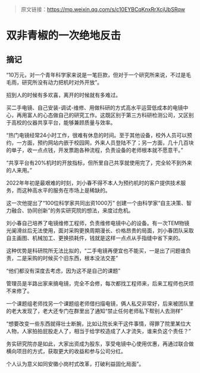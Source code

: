 > 原文链接：https://mp.weixin.qq.com/s/c10EYBCqKnxRrXcjUbSRqw

# 双非青椒的一次绝地反击

## 摘记

“10万元，对一个青年科学家来说是一笔巨款，但对于一个研究所来说，不过是毛毛雨，研究所没有动力把机时对外开放”。

招到人的时候有多欢喜，离开的时候就有多难过。

买二手电镜、自己安装-调试-维修、用做科研的方式高水平运营低成本的电镜中心，再用富人的心态做自己的研究工作。这既区别于第三方科研检测公司，又区别于高校的仪器共享平台，能够兼顾质量与效率。 

“热门电镜经常24小时工作，很难有休息的时间。至于其他设备，校外人员可以预约，一方面，预约网站内嵌于校园网，外来人员登陆不了；另一方面，几十几百块的单子，收一点点钱，开发票跑各种流程，负责设备的老师根本就不愿意干。”

“共享平台有20%机时的开放指标，但所里自己共享就使用完了，完全轮不到外来的人来用。”

2022年年初是最艰难的时刻，刘小春不得不本人为预约机时的客户提供技术服务，而这种高水平的服务在市场上是稀缺的。

这一次他提出了“100位科学家共同出资1000万” 创建一个由科学家“自主决策、智力融合、协同创新”的务实研究院的想法，来度过危机。

刘小春自己培养了电镜维修工程师，负责维修电镜中心的设备。有一次TEM物镜光阑滑丝后无法使用，面对采购更换周期漫长、价格昂贵的局面，刘小春团队采取自主画图、机械加工、更换损耗件，钱就是这样一点点从手指缝中省下来的。

这种优势是科研院所无法比拟的，“二手电镜再便宜也不能买，一是出了问题谁负责，二是采购的时候买个旧东西，根本没法交差”

“他们都没有深度去考虑，因为这不是自己的课题”

管理员是半路出家来搞电镜，完全不会修，每次都找工程师来，后来工程师也厌烦不来修了。

一个课题组老师找另一个课题组老师借扫描电镜，俩人私交非常好，后来被团队里的老大发现了，老大还专门在群里出了通知“禁止任何老师私下帮别人去测样”

“想要改变一些东西就得壮士断腕，比如让院长来干这件事情，得罪了院里某位大人物，人家拍拍屁股走人了，相当于给学校造成了人才流失，谁来负这个责任？”

务实研究院亦是如此，大家出资成为股东，享受电镜中心使用优惠，再通过联合做横向项目的方式，获取更大的收益和参与公司分红。 

个人认为意义如同安徽小岗村式改革，打破利益固化局面”。